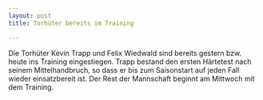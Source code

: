 ```yaml
---
layout: post
title: Torhüter bereits im Training

---
```


Die Torhüter Kevin Trapp und Felix Wiedwald sind bereits gestern bzw. heute ins Training eingestiegen. Trapp bestand den ersten Härtetest nach seinem Mittelhandbruch, so dass er  bis zum Saisonstart auf jeden Fall wieder einsatzbereit ist. Der Rest der Mannschaft beginnt am Mittwoch mit dem Training.


